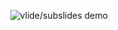 <p align="center">
    <img src="http://javier.io/assets/img/cheers.jpg" alt="vlide/subslides demo"/>
</p>

